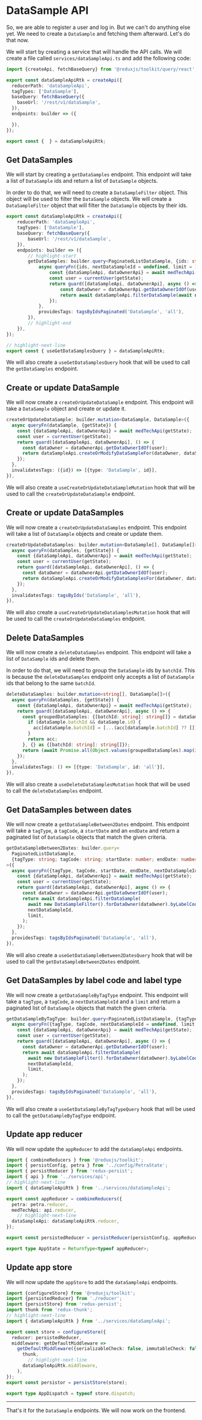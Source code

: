 # DataSample API

So, we are able to register a user and log in. But we can't do anything else yet. We need to create a `DataSample` and fetching them afterward. Let's do that now.

We will start by creating a service that will handle the API calls. We will create a file called `services/dataSampleApi.ts` and add the following code:

```typescript title="/services/dataSampleApi.ts"
import {createApi, fetchBaseQuery} from '@reduxjs/toolkit/query/react';

export const dataSampleApiRtk = createApi({
  reducerPath: 'dataSampleApi',
  tagTypes: ['DataSample'],
  baseQuery: fetchBaseQuery({
    baseUrl: '/rest/v1/dataSample',
  }),
  endpoints: builder => ({

  }),
});

export const {  } = dataSampleApiRtk;
```

## Get DataSamples

We will start by creating a `getDataSamples` endpoint. This endpoint will take a list of `DataSample` ids and return a list of `DataSample` objects.

In order to do that, we will need to create a `DataSampleFilter` object. This object will be used to filter the `DataSample` objects. We will create a `DataSampleFilter` object that will filter the `DataSample` objects by their ids.

```typescript title="/services/dataSampleApi.ts"
export const dataSampleApiRtk = createApi({
    reducerPath: 'dataSampleApi',
    tagTypes: ['DataSample'],
    baseQuery: fetchBaseQuery({
        baseUrl: '/rest/v1/dataSample',
    }),
    endpoints: builder => ({
        // highlight-start
        getDataSamples: builder.query<PaginatedListDataSample, {ids: string[]; nextDataSampleId?: string; limit: number}>({
            async queryFn({ids, nextDataSampleId = undefined, limit = 1000}, {getState}) {
                const {dataSampleApi, dataOwnerApi} = await medTechApi(getState);
                const user = currentUser(getState);
                return guard([dataSampleApi, dataOwnerApi], async () => {
                    const dataOwner = dataOwnerApi.getDataOwnerIdOf(user);
                    return await dataSampleApi.filterDataSample(await new DataSampleFilter().forDataOwner(dataOwner).byIds(ids).build(), nextDataSampleId, limit);
                });
            },
            providesTags: tagsByIdsPaginated('DataSample', 'all'),
        }),
        // highlight-end
    }),
});

// highlight-next-line
export const { useGetDataSamplesQuery } = dataSampleApiRtk;
```

We will also create a `useGetDataSamplesQuery` hook that will be used to call the `getDataSamples` endpoint.

## Create or update DataSample

We will now create a `createOrUpdateDataSample` endpoint. This endpoint will take a `DataSample` object and create or update it.

```typescript title="/services/dataSampleApi.ts"
createOrUpdateDataSample: builder.mutation<DataSample, DataSample>({
  async queryFn(dataSample, {getState}) {
    const {dataSampleApi, dataOwnerApi} = await medTechApi(getState);
    const user = currentUser(getState);
    return guard([dataSampleApi, dataOwnerApi], () => {
      const dataOwner = dataOwnerApi.getDataOwnerIdOf(user);
      return dataSampleApi.createOrModifyDataSampleFor(dataOwner, dataSample);
    });
  },
  invalidatesTags: ({id}) => [{type: 'DataSample', id}],
}),
```

We will also create a `useCreateOrUpdateDataSampleMutation` hook that will be used to call the `createOrUpdateDataSample` endpoint.

## Create or update DataSamples

We will now create a `createOrUpdateDataSamples` endpoint. This endpoint will take a list of `DataSample` objects and create or update them.

```typescript title="/services/dataSampleApi.ts"
createOrUpdateDataSamples: builder.mutation<DataSample[], DataSample[]>({
  async queryFn(dataSamples, {getState}) {
    const {dataSampleApi, dataOwnerApi} = await medTechApi(getState);
    const user = currentUser(getState);
    return guard([dataSampleApi, dataOwnerApi], () => {
      const dataOwner = dataOwnerApi.getDataOwnerIdOf(user);
      return dataSampleApi.createOrModifyDataSamplesFor(dataOwner, dataSamples);
    });
  },
  invalidatesTags: tagsByIds('DataSample', 'all'),
}),
```

We will also create a `useCreateOrUpdateDataSamplesMutation` hook that will be used to call the `createOrUpdateDataSamples` endpoint.

## Delete DataSamples

We will now create a `deleteDataSamples` endpoint. This endpoint will take a list of `DataSample` ids and delete them.

In order to do that, we will need to group the `DataSample` ids by `batchId`. This is because the `deleteDataSamples` endpoint only accepts a list of `DataSample` ids that belong to the same `batchId`.

```typescript title="/services/dataSampleApi.ts"
deleteDataSamples: builder.mutation<string[], DataSample[]>({
  async queryFn(dataSamples, {getState}) {
    const {dataSampleApi, dataOwnerApi} = await medTechApi(getState);
    return guard([dataSampleApi, dataOwnerApi], async () => {
      const groupedDataSamples: {[batchId: string]: string[]} = dataSamples.reduce((acc, dataSample) => {
        if (dataSample.batchId && dataSample.id) {
          acc[dataSample.batchId] = [...(acc[dataSample.batchId] ?? []), dataSample.id];
        }
        return acc;
      }, {} as {[batchId: string]: string[]});
      return (await Promise.all(Object.values(groupedDataSamples).map(ids => dataSampleApi.deleteDataSamples(ids)))).flatMap(x => x);
    });
  },
  invalidatesTags: () => [{type: 'DataSample', id: 'all'}],
}),
```

We will also create a `useDeleteDataSamplesMutation` hook that will be used to call the `deleteDataSamples` endpoint.

## Get DataSamples between dates

We will now create a `getDataSampleBetween2Dates` endpoint. This endpoint will take a `tagType`, a `tagCode`, a `startDate` and an `endDate` and return a paginated list of `DataSample` objects that match the given criteria.

```typescript title="/services/dataSampleApi.ts"
getDataSampleBetween2Dates: builder.query<
  PaginatedListDataSample,
  {tagType: string; tagCode: string; startDate: number; endDate: number; nextDataSampleId?: string; limit?: number}
>({
  async queryFn({tagType, tagCode, startDate, endDate, nextDataSampleId = undefined, limit = 1000}, {getState}) {
    const {dataSampleApi, dataOwnerApi} = await medTechApi(getState);
    const user = currentUser(getState);
    return guard([dataSampleApi, dataOwnerApi], async () => {
      const dataOwner = dataOwnerApi.getDataOwnerIdOf(user);
      return await dataSampleApi.filterDataSample(
        await new DataSampleFilter().forDataOwner(dataOwner).byLabelCodeFilter(tagType, tagCode, undefined, undefined, startDate, endDate).build(),
        nextDataSampleId,
        limit,
      );
    });
  },
  providesTags: tagsByIdsPaginated('DataSample', 'all'),
}),
```

We will also create a `useGetDataSampleBetween2DatesQuery` hook that will be used to call the `getDataSampleBetween2Dates` endpoint.

## Get DataSamples by label code and label type

We will now create a `getDataSampleByTagType` endpoint. This endpoint will take a `tagType`, a `tagCode`, a `nextDataSampleId` and a `limit` and return a paginated list of `DataSample` objects that match the given criteria.

```typescript title="/services/dataSampleApi.ts"
getDataSampleByTagType: builder.query<PaginatedListDataSample, {tagType: string; tagCode: string; nextDataSampleId?: string; limit?: number}>({
  async queryFn({tagType, tagCode, nextDataSampleId = undefined, limit = 1000}, {getState}) {
    const {dataSampleApi, dataOwnerApi} = await medTechApi(getState);
    const user = currentUser(getState);
    return guard([dataSampleApi, dataOwnerApi], async () => {
      const dataOwner = dataOwnerApi.getDataOwnerIdOf(user);
      return await dataSampleApi.filterDataSample(
        await new DataSampleFilter().forDataOwner(dataOwner).byLabelCodeFilter(tagType, tagCode, undefined, undefined, undefined, undefined).build(),
        nextDataSampleId,
        limit,
      );
    });
  },
  providesTags: tagsByIdsPaginated('DataSample', 'all'),
}),
```

We will also create a `useGetDataSampleByTagTypeQuery` hook that will be used to call the `getDataSampleByTagType` endpoint.

## Update app reducer

We will now update the `appReducer` to add the `dataSampleApi` endpoints.

```typescript title="/redux/reducer.ts"
import { combineReducers } from '@reduxjs/toolkit';
import { persistConfig, petra } from '../config/PetraState';
import { persistReducer } from 'redux-persist';
import { api } from '../services/api';
// highlight-next-line
import { dataSampleApiRtk } from '../services/dataSampleApi';

export const appReducer = combineReducers({
  petra: petra.reducer,
  medTechApi: api.reducer,
    // highlight-next-line
  dataSampleApi: dataSampleApiRtk.reducer,
});

export const persistedReducer = persistReducer(persistConfig, appReducer);

export type AppState = ReturnType<typeof appReducer>;
```

## Update app store

We will now update the `appStore` to add the `dataSampleApi` endpoints.

```typescript title="/redux/store.ts"
import {configureStore} from '@reduxjs/toolkit';
import {persistedReducer} from './reducer';
import {persistStore} from 'redux-persist';
import thunk from 'redux-thunk';
// highlight-next-line
import { dataSampleApiRtk } from '../services/dataSampleApi';

export const store = configureStore({
  reducer: persistedReducer,
  middleware: getDefaultMiddleware =>
    getDefaultMiddleware({serializableCheck: false, immutableCheck: false}).concat(
      thunk,
        // highlight-next-line
      dataSampleApiRtk.middleware,
    ),
});
export const persistor = persistStore(store);

export type AppDispatch = typeof store.dispatch;
```

----

That's it for the `DataSample` endpoints. We will now work on the frontend.
